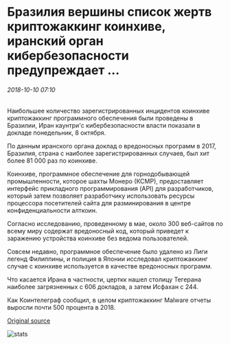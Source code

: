 # Бразилия вершины список жертв криптожаккинг коинхиве, иранский орган кибербезопасности предупреждает ...

###### 2018-10-10 07:10

Наибольшее количество зарегистрированных инцидентов коинхиве криптожаккинг программного обеспечения были проведены в Бразилии, Иран каунтри'с кибербезопасности власти показали в докладе понедельник, 8 октября.

По данным иранского органа доклад о вредоносных программ в 2017, Бразилия, страна с наиболее зарегистрированных случаев, был хит более 81 000 раз по коинхиве.

Коинхиве, программное обеспечение для горнодобывающей промышленности, которое шахты Монеро (КСМР), предоставляет интерфейс прикладного программирования (API) для разработчиков, который затем позволяет разработчику использовать ресурсы процессора посетителей сайта для разминирования в центре конфиденциальности алткоин.

Согласно исследованию, проведенному в мае, около 300 веб-сайтов по всему миру содержат вредоносный код, который приведет к заражению устройства коинхиве без ведома пользователей.

Совсем недавно, программное обеспечение было удалено из Лиги легенд Филиппины, и полиция в Японии исследовал криптожаккинг случае с коинхиве используется в качестве вредоносных программ.

Что касается Ирана в частности, церткк нашел столицу Тегерана наиболее загрязненных с 606 докладов, а затем Исфахан с 244.

Как Коинтелеграф сообщил, в целом криптожаккинг Malware отчеты выросли почти 500 процента в 2018.

[Original source](https://cointelegraph.com/news/brazil-tops-list-of-cryptojacking-coinhive-victims-warns-iranian-cybersecurity-authority)

![stats](https://c.statcounter.com/11760860/0/a89fa40b/1/ "stats")